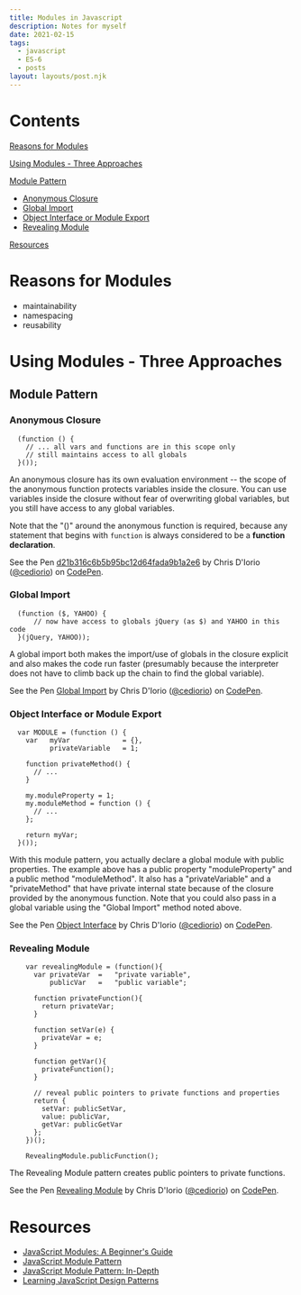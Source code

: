 ```yaml
---
title: Modules in Javascript
description: Notes for myself
date: 2021-02-15
tags:
  - javascript
  - ES-6
  - posts
layout: layouts/post.njk
---
```


Contents
========

[Reasons for Modules](#reasons-for-modules)

[Using Modules - Three Approaches](#using-modules---three-approaches)

[Module Pattern](#module-pattern)

-   [Anonymous Closure](#anonymous-closure)
-   [Global Import](#global-import)
-   [Object Interface or Module Export](#object-interface-or-module-export)
-   [Revealing Module](#revealing-module)

[Resources](#resources)


Reasons for Modules
===================

-   maintainability
-   namespacing
-   reusability

Using Modules - Three Approaches
================================

Module Pattern
--------------

### Anonymous Closure

      
      (function () {
        // ... all vars and functions are in this scope only
        // still maintains access to all globals
      }());
      
      
An anonymous closure has its own evaluation environment \-- the scope
of the anonymous function protects variables inside the closure. You
can use variables inside the closure without fear of overwriting
global variables, but you still have access to any global variables.

Note that the \"()\" around the anonymous function is required,
because any statement that begins with `function` is always considered
to be a **function declaration**.

See the Pen
[d21b316c6b5b95bc12d64fada9b1a2e6](https://codepen.io/cediorio/pen/d21b316c6b5b95bc12d64fada9b1a2e6)
by Chris D\'Iorio ([\@cediorio](https://codepen.io/cediorio)) on
[CodePen](https://codepen.io).

### Global Import

      
      (function ($, YAHOO) {
          // now have access to globals jQuery (as $) and YAHOO in this code
      }(jQuery, YAHOO));
      
      
A global import both makes the import/use of globals in the closure
explicit and also makes the code run faster (presumably because the
interpreter does not have to climb back up the chain to find the
global variable).

See the Pen [Global Import](https://codepen.io/cediorio/pen/NWWWjXj) by
Chris D\'Iorio ([\@cediorio](https://codepen.io/cediorio)) on
[CodePen](https://codepen.io).


### Object Interface or Module Export

      
      var MODULE = (function () {
        var   myVar             = {},         
              privateVariable   = 1;

        function privateMethod() {
          // ...
        }

        my.moduleProperty = 1;
        my.moduleMethod = function () {
          // ...
        };

        return myVar;
      }());
      
      

With this module pattern, you actually declare a global module with
public properties. The example above has a public property
\"moduleProperty\" and a public method \"moduleMethod\". It also has a
\"privateVariable\" and a \"privateMethod\" that have private internal
state because of the closure provided by the anonymous function. Note
that you could also pass in a global variable using the \"Global
Import\" method noted above.

See the Pen [Object
Interface](https://codepen.io/cediorio/pen/427ac5da267d1e24bf7d91b05ac3503b)
by Chris D\'Iorio ([\@cediorio](https://codepen.io/cediorio)) on
[CodePen](https://codepen.io).

### Revealing Module

      
        var revealingModule = (function(){
          var privateVar  =   "private variable",
              publicVar   =   "public variable";
          
          function privateFunction(){
            return privateVar;
          }
          
          function setVar(e) {
            privateVar = e;
          }
          
          function getVar(){
            privateFunction();
          }
          
          // reveal public pointers to private functions and properties
          return {
            setVar: publicSetVar,
            value: publicVar,
            getVar: publicGetVar
          };
        })();
        
        RevealingModule.publicFunction();
      
      

The Revealing Module pattern creates public pointers to private functions.

See the Pen [Revealing Module](https://codepen.io/cediorio/pen/abbbyMY)
by Chris D\'Iorio ([\@cediorio](https://codepen.io/cediorio)) on
[CodePen](https://codepen.io).


Resources
=========

-   [JavaScript Modules: A Beginner's
    Guide](https://www.freecodecamp.org/news/javascript-modules-a-beginner-s-guide-783f7d7a5fcc/#.y8hs0nsne)
-   [JavaScript Module
    Pattern](https://medium.com/@tkssharma/javascript-module-pattern-b4b5012ada9f)
-   [JavaScript Module Pattern:
    In-Depth](https://www.nilovelez.com/2018/06/javascript-module-pattern-in-depth/)
-   [Learning JavaScript Design
    Patterns](https://addyosmani.com/resources/essentialjsdesignpatterns/book/#modulepatternjavascript)
